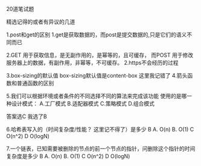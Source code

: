 20道笔试题

精选记得的或者有异议的几道

1.post和get的区别
  1.get是获取数据的，而post是提交数据的,只是它们的语义不同而已

  2.GET 用于获取信息，是无副作用的，是幂等的，且可缓存， 而POST 用于修改服务器上的数据，有副作用，非幂等，不可缓存。
2.https不会经历的过程

3.box-sizing的默认值
  box-sizing默认值是content-box 这里我记错了
4.箭头函数和普通函数的区别

5.我们可以根据环境或者条件的不同选择不同的算法来完成该功能 使用的是哪一种设计模式：
A.工厂模式 B.适配器模式 C.策略模式 D.组合模式

答案选C 我选了B

6.哈希表写入的（时间复杂度/性能？  这里记不得了）是多少 B
A. O(n) B. O(1) C O(n^2) D O(logN)

7.一个链表，已知需要被删除的节点的前一个节点的指针，问删除这个指针的时间复杂度是多少 B
A. O(n) B. O(1) C O(n^2) D O(logN)